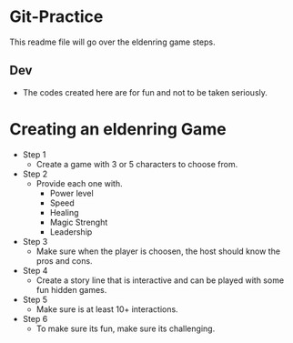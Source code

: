 # Git-Practice
This readme file will go over the eldenring game steps.

## Dev
- The codes created here are for fun and not to be taken seriously.

# Creating an eldenring Game
- Step 1
	- Create a game with 3 or 5 characters to choose from.
- Step 2
	- Provide each one with.
		- Power level
		- Speed
		- Healing
		- Magic Strenght
		- Leadership
- Step 3
	- Make sure when the player is choosen, the host should know the pros and cons.
- Step 4
	- Create a story line that is interactive and can be played with some fun hidden games.
- Step 5
	- Make sure is at least 10+ interactions.
- Step 6
	- To make sure its fun, make sure its challenging.


